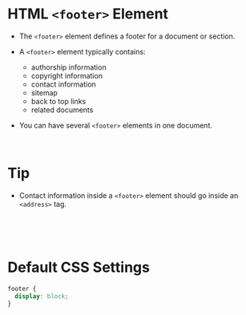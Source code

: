 # HTML `<footer>` Element

- The `<footer>` element defines a footer for a document or section.

* A `<footer>` element typically contains:

  - authorship information
  - copyright information
  - contact information
  - sitemap
  - back to top links
  - related documents

- You can have several `<footer>` elements in one document.

&nbsp;

# Tip

- Contact information inside a `<footer>` element should go inside an `<address>` tag.

&nbsp;

&nbsp;

# Default CSS Settings

```css
footer {
  display: block;
}
```

&nbsp;

&nbsp;
